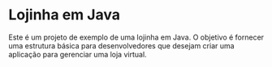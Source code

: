 # Lojinha em Java

Este é um projeto de exemplo de uma lojinha em Java. 
O objetivo é fornecer uma estrutura básica para desenvolvedores que desejam criar uma aplicação para gerenciar uma loja virtual.
